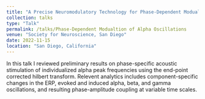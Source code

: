 ```yaml
---
title: "A Precise Neuromodulatory Technology for Phase-Dependent Modualtion of Alpha Oscillations with Audio Stimuli"
collection: talks
type: "Talk"
permalink: /talks/Phase-Dependent Modualtion of Alpha Oscillations
venue: "Society for Neuroscience, San Diego"
date: 2022-11-15
location: "San Diego, California"
---
```


In this talk I reviewed preliminary results on phase-specific acoustic stimulation of individualized alpha peak frequencies using the end-point corrected hilbert transform. Relevent analytics includes component-specific changes in the ERP, evoked and induced alpha, beta, and gamma oscillations, and resulting phase-amplitude coupling at variable time scales.
